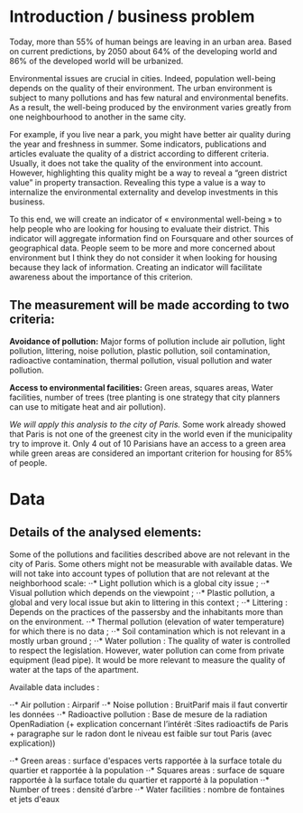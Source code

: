 # Introduction / business problem

Today, more than 55% of human beings are leaving in an urban area. Based on current predictions, by 2050 about 64% of the developing world and 86% of the developed world will be urbanized. 

Environmental issues are crucial in cities. Indeed, population well-being depends on the quality of their environment. 
The urban environment is subject to many pollutions and has few natural and environmental benefits. As a result, the well-being produced by the environment varies greatly from one neighbourhood to another in the same city.

For example, if you live near a park, you might have better air quality during the year and freshness in summer.
Some indicators, publications and articles evaluate the quality of a district according to different criteria. Usually, it does not take the quality of the environment into account. However, highlighting this quality might be a way to reveal a “green district value” in property transaction. Revealing this type a value is a way to internalize the environmental externality and develop investments in this business.

To this end, we will create an indicator of « environmental well-being » to help people who are looking for housing to evaluate their district. This indicator will aggregate information find on Foursquare and other sources of geographical data.
People seem to be more and more concerned about environment but I think they do not consider it when looking for housing because they lack of information. Creating an indicator will facilitate awareness about the importance of this criterion.

## The measurement will be made according to two criteria:

**Avoidance of pollution:** Major forms of pollution include air pollution, light pollution, littering, noise pollution, plastic pollution, soil contamination, radioactive contamination, thermal pollution, visual pollution and water pollution.

**Access to environmental facilities:** Green areas, squares areas, Water facilities, number of trees (tree planting is one strategy that city planners can use to mitigate heat and air pollution).

*We will apply this analysis to the city of Paris.* Some work already showed that Paris is not one of the greenest city in the world even if the municipality try to improve it. Only 4 out of 10 Parisians have an access to a green area while green areas are considered an important criterion for housing for 85% of people. 

# Data 

## Details of the analysed elements:

Some of the pollutions and facilities described above are not relevant in the city of Paris. Some others might not be measurable with available datas. 
We will not take into account types of pollution that are not relevant at the neighborhood scale: 
⋅⋅* Light pollution which is a global city issue ; 
⋅⋅* Visual pollution which depends on the viewpoint ; 
⋅⋅* Plastic pollution, a global and very local issue but akin to littering in this context ; 
⋅⋅* Littering : Depends on the practices of the passersby and the inhabitants more than on the environment.
⋅⋅* Thermal pollution (elevation of water temperature) for which there is no data ;
⋅⋅* Soil contamination which is not relevant in a mostly urban ground ;
⋅⋅* Water pollution : The quality of water is controlled to respect the legislation. However, water pollution can come from private equipment (lead pipe). It would be more relevant to measure the quality of water at the taps of the apartment.

Available data includes :

⋅⋅* Air pollution : Airparif
⋅⋅* Noise pollution : BruitParif mais il faut convertir les données
⋅⋅* Radioactive pollution : Base de mesure de la radiation OpenRadiation (+ explication concernant l’intérêt :Sites radioactifs de Paris + paragraphe sur le radon dont le niveau est faible sur tout Paris (avec explication))


⋅⋅* Green areas : surface d'espaces verts rapportée à la surface totale du quartier et rapportée à la population
⋅⋅* Squares areas : surface de square rapportée à la surface totale du quartier et rapporté à la population
⋅⋅* Number of trees : densité d’arbre
⋅⋅* Water facilities : nombre de fontaines et jets d'eaux


